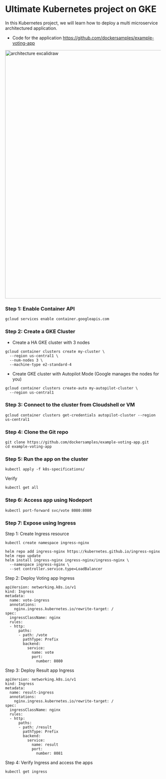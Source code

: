 # Ultimate Kubernetes project on GKE

In this Kubernetes project, we will learn how to deploy a multi microservice architectured application.

- Code for the application
https://github.com/dockersamples/example-voting-app

<img width="860" height="800" alt="architecture excalidraw" src="https://github.com/user-attachments/assets/581a965f-3185-4f30-902f-0f3232d1fe9a" />


### Step 1: Enable Container API

```
gcloud services enable container.googleapis.com
```

### Step 2: Create a GKE Cluster

- Create a HA GKE cluster with 3 nodes
```
gcloud container clusters create my-cluster \
  --region us-central1 \
  --num-nodes 3 \
  --machine-type e2-standard-4
```

- Create GKE cluster with Autopilot Mode (Google manages the nodes for you)
```
gcloud container clusters create-auto my-autopilot-cluster \
  --region us-central1
```

### Step 3: Connect to the cluster from Cloudshell or VM

```
gcloud container clusters get-credentials autopilot-cluster --region us-central1
```

### Step 4: Clone the Git repo

```
git clone https://github.com/dockersamples/example-voting-app.git
cd example-voting-app
```

### Step 5: Run the app on the cluster

```
kubectl apply -f k8s-specifications/
```

Verify
```
kubectl get all
```

### Step 6: Access app using Nodeport

```
kubectl port-forward svc/vote 8080:8080
```

### Step 7: Expose using Ingress

Step 1: Create Ingress resource
```
kubectl create namespace ingress-nginx

helm repo add ingress-nginx https://kubernetes.github.io/ingress-nginx
helm repo update
helm install ingress-nginx ingress-nginx/ingress-nginx \
  --namespace ingress-nginx \
  --set controller.service.type=LoadBalancer
```

Step 2: Deploy Voting app Ingress
```
apiVersion: networking.k8s.io/v1
kind: Ingress
metadata:
  name: vote-ingress
  annotations:
    nginx.ingress.kubernetes.io/rewrite-target: /
spec:
  ingressClassName: nginx
  rules:
  - http:
      paths:
      - path: /vote
        pathType: Prefix
        backend:
          service:
            name: vote
            port:
              number: 8080
```

Step 3: Deploy Result app Ingress
```
apiVersion: networking.k8s.io/v1
kind: Ingress
metadata:
  name: result-ingress
  annotations:
    nginx.ingress.kubernetes.io/rewrite-target: /
spec:
  ingressClassName: nginx
  rules:
  - http:
      paths:
      - path: /result
        pathType: Prefix
        backend:
          service:
            name: result
            port:
              number: 8081
```

Step 4: Verify Ingress and access the apps

```
kubectl get ingress
```
